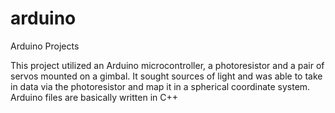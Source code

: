 # arduino
Arduino Projects

This project utilized an Arduino microcontroller, a photoresistor and a pair of servos mounted on a gimbal.
It sought sources of light and was able to take in data via the photoresistor and map it in a spherical
coordinate system. Arduino files are basically written in C++
